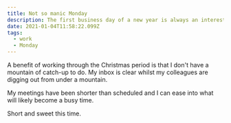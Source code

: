 ```yaml
---
title: Not so manic Monday
description: The first business day of a new year is always an interesting time.
date: 2021-01-04T11:58:22.099Z
tags:
  - work
  - Monday
---
```

A benefit of working through the Christmas period is that I don't have a mountain of catch-up to do. My inbox is clear whilst my colleagues are digging out from under a mountain.

My meetings have been shorter than scheduled and I can ease into what will likely become a busy time.

Short and sweet this time.